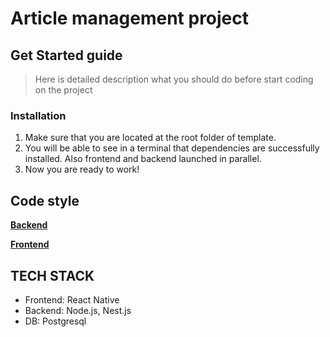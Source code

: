 # Article management project

## Get Started guide

> Here is detailed description what you should do before start coding on the project

### Installation

1. Make sure that you are located at the root folder of template.
2. You will be able to see in a terminal that dependencies are successfully installed. Also frontend and backend launched in parallel.
3. Now you are ready to work!

## Code style

[**Backend**](packages/backend/README.md)

[**Frontend**](packages/frontend/README.md)

## TECH STACK

- Frontend: React Native
- Backend: Node.js, Nest.js
- DB: Postgresql
